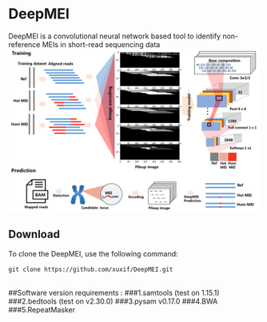 # DeepMEI
DeepMEI is a convolutional neural network based tool to identify non-reference MEIs in short-read sequencing data
<br/>
![This is an image](https://github.com/xuxif/DeepMEI/blob/main/workflow.png)
<br/>
## Download<br/>
To clone the DeepMEI, use the following command:<br/>
```
git clone https://github.com/xuxif/DeepMEI.git
```
<br />
##Software version requirements :
###1.samtools (test on 1.15.1)
###2.bedtools (test on v2.30.0)
###3.pysam v0.17.0
###4.BWA
###5.RepeatMasker
</br>
